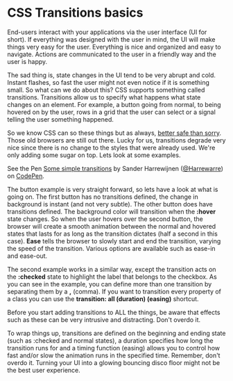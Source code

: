 # CSS Transitions basics

End-users interact with your applications via the user interface (UI for short). If everything was designed with the user in mind, the UI will make things very easy for the user. Everything is nice and organized and easy to navigate. Actions are communicated to the user in a friendly way and the user is happy.

The sad thing is, state changes in the UI tend to be very abrupt and cold. Instant flashes, so fast the user might not even notice if it is something small. So what can we do about this? CSS supports something called transitions. Transitions allow us to specify what happens what state changes on an element. For example, a button going from normal, to being hovered on by the user, rows in a grid that the user can select or a signal telling the user something happened.

So we know CSS can so these things but as always, [better safe than sorry](http://caniuse.com/#search=transitions). Those old browsers are still out there. Lucky for us, transitions degrade very nice since there is no change to the styles that were already used. We're only adding some sugar on top. Lets look at some examples.

<p data-height="268" data-theme-id="14183" data-slug-hash="LVZvve" data-default-tab="result" data-user="Harrewarre" class='codepen'>See the Pen <a href='http://codepen.io/Harrewarre/pen/LVZvve/'>Some simple transitions</a> by Sander Harrewijnen (<a href='http://codepen.io/Harrewarre'>@Harrewarre</a>) on <a href='http://codepen.io'>CodePen</a>.</p>
<script async src="//assets.codepen.io/assets/embed/ei.js"></script>

The button example is very straight forward, so lets have a look at what is going on. The first button has no transitions defined, the change in background is instant (and not very subtle). The other button does have transitions defined. The background color will transition when the **:hover** state changes. So when the user hovers over the second button, the browser will create a smooth animation between the normal and hovered states that lasts for as long as the transition dictates (half a second in this case). **Ease** tells the browser to slowly start and end the transition, varying the speed of the transition. Various options are available such as ease-in and ease-out.

The second example works in a similar way, except the transition acts on the **:checked** state to highlight the label that belongs to the checkbox. As you can see in the example, you can define more than one transition by separating them by a **,** (comma). If you want to transition every property of a class you can use the **transition: all (duration) (easing)** shortcut.

Before you start adding transitions to ALL the things, be aware that effects such as these can be very intrusive and distracting. Don't overdo it.

To wrap things up, transitions are defined on the beginning and ending state (such as :checked and normal states), a duration specifies how long the transition runs for and a timing function (easing) allows you to control how fast and/or slow the animation runs in the specified time. Remember, don't overdo it. Turning your UI into a glowing bouncing disco floor might not be the best user experience.